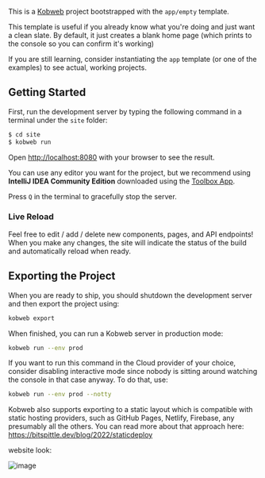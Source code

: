This is a [Kobweb](https://github.com/varabyte/kobweb) project bootstrapped with the `app/empty` template.

This template is useful if you already know what you're doing and just want a clean slate. By default, it
just creates a blank home page (which prints to the console so you can confirm it's working)

If you are still learning, consider instantiating the `app` template (or one of the examples) to see actual,
working projects.

## Getting Started

First, run the development server by typing the following command in a terminal under the `site` folder:

```bash
$ cd site
$ kobweb run
```

Open [http://localhost:8080](http://localhost:8080) with your browser to see the result.

You can use any editor you want for the project, but we recommend using **IntelliJ IDEA Community Edition** downloaded
using the [Toolbox App](https://www.jetbrains.com/toolbox-app/).

Press `Q` in the terminal to gracefully stop the server.

### Live Reload

Feel free to edit / add / delete new components, pages, and API endpoints! When you make any changes, the site will
indicate the status of the build and automatically reload when ready.

## Exporting the Project

When you are ready to ship, you should shutdown the development server and then export the project using:

```bash
kobweb export
```

When finished, you can run a Kobweb server in production mode:

```bash
kobweb run --env prod
```

If you want to run this command in the Cloud provider of your choice, consider disabling interactive mode since nobody
is sitting around watching the console in that case anyway. To do that, use:


```bash
kobweb run --env prod --notty
```

Kobweb also supports exporting to a static layout which is compatible with static hosting providers, such as GitHub
Pages, Netlify, Firebase, any presumably all the others. You can read more about that approach here:
https://bitspittle.dev/blog/2022/staticdeploy


website look:

![image](https://github.com/user-attachments/assets/62c8a030-a0ba-41e7-9c7c-1c868dad3d04)
